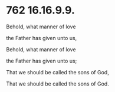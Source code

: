 # 762 16.16.9.9.

Behold, what manner of love

the Father has given unto us,

Behold, what manner of love

the Father has given unto us;

That we should be called the sons of God,

That we should be called the sons of God.

